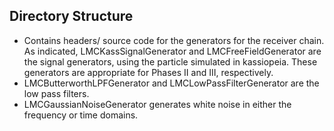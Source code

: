 Directory Structure
-------------------
*   Contains headers/ source code for the generators for the receiver chain. As indicated, LMCKassSignalGenerator and LMCFreeFieldGenerator are the signal generators, using the particle simulated in kassiopeia. These generators are appropriate for Phases II and III, respectively.
*  LMCButterworthLPFGenerator and LMCLowPassFilterGenerator are the low pass filters. 
*  LMCGaussianNoiseGenerator generates white noise in either the frequency or time domains. 
